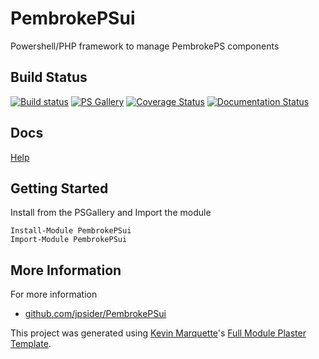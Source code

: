 # PembrokePSui

Powershell/PHP framework to manage PembrokePS components

## Build Status

[![Build status](https://ci.appveyor.com/api/projects/status/github/jpsider/PembrokePSui?branch=master&svg=true)](https://ci.appveyor.com/project/JustinSider/PembrokePSui)
[![PS Gallery](https://img.shields.io/badge/install-PS%20Gallery-blue.svg)](https://www.powershellgallery.com/packages/PembrokePSui/)
[![Coverage Status](https://coveralls.io/repos/github/jpsider/PembrokePSui/badge.svg?branch=master)](https://coveralls.io/github/jpsider/PembrokePSui?branch=master)
[![Documentation Status](https://img.shields.io/badge/docs-latest-brightgreen.svg?style=flat)](http://PembrokePSui.readthedocs.io/en/latest/?badge=latest)

## Docs  

[Help](http://PembrokePSui.readthedocs.io/en/latest/?badge=latest)

## Getting Started

Install from the PSGallery and Import the module

    Install-Module PembrokePSui
    Import-Module PembrokePSui

## More Information

For more information

* [github.com/jpsider/PembrokePSui](https://github.com/jpsider/PembrokePSui)

This project was generated using [Kevin Marquette](http://kevinmarquette.github.io)'s [Full Module Plaster Template](https://github.com/KevinMarquette/PlasterTemplates/tree/master/FullModuleTemplate).

